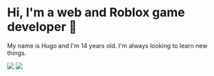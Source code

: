# Hi, I'm a web and Roblox game developer 👋

My name is Hugo and I'm 14 years old. I'm always looking to learn new things.

![](https://komarev.com/ghpvc/?username=hedtb&color=blue)
[![](https://img.shields.io/badge/follow-%40scripted_hed-1DA1F2?logo=twitter&style={platstic})](https://twitter.com/scripted_hed)
